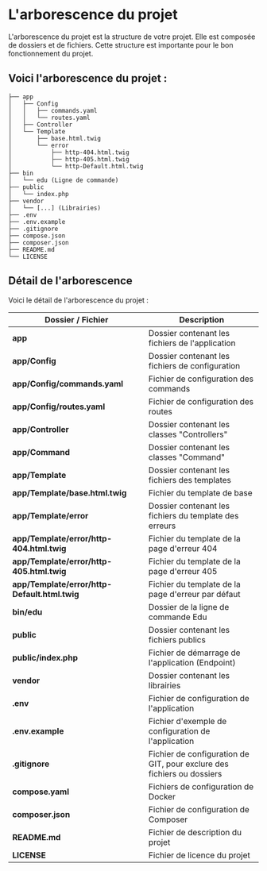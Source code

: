 # L'arborescence du projet

L'arborescence du projet est la structure de votre projet. Elle est composée de dossiers et de fichiers. Cette structure est importante pour le bon fonctionnement du projet.

## Voici l'arborescence du projet :

```
├── app
│   ├── Config
│   │   ├── commands.yaml
│   │   └── routes.yaml
│   ├── Controller
│   └── Template
│       ├── base.html.twig
│       └── error
│           ├── http-404.html.twig
│           ├── http-405.html.twig
│           └── http-Default.html.twig
├── bin
│   └── edu (Ligne de commande)
├── public
│   └── index.php
├── vendor
│   └── [...] (Librairies)
├── .env
├── .env.example
├── .gitignore
├── compose.json
├── composer.json
├── README.md
└── LICENSE
```

## Détail de l'arborescence

Voici le détail de l'arborescence du projet :

| Dossier / Fichier                             | Description                                                            |
|-----------------------------------------------|------------------------------------------------------------------------|
| **app**                                       | Dossier contenant les fichiers de l'application                        |
| **app/Config**                                | Dossier contenant les fichiers de configuration                        |
| **app/Config/commands.yaml**                  | Fichier de configuration des commands                                  |
| **app/Config/routes.yaml**                    | Fichier de configuration des routes                                    |
| **app/Controller**                            | Dossier contenant les classes "Controllers"                            | 
| **app/Command**                               | Dossier contenant les classes "Command"                                | 
| **app/Template**                              | Dossier contenant les fichiers des templates                           |
| **app/Template/base.html.twig**               | Fichier du template de base                                            | 
| **app/Template/error**                        | Dossier contenant les fichiers du template des erreurs                 |
| **app/Template/error/http-404.html.twig**     | Fichier du template de la page d'erreur 404                            |
| **app/Template/error/http-405.html.twig**     | Fichier du template de la page d'erreur 405                            |
| **app/Template/error/http-Default.html.twig** | Fichier du template de la page d'erreur par défaut                     |
| **bin/edu**                                   | Dossier de la ligne de commande Edu                                    |
| **public**                                    | Dossier contenant les fichiers publics                                 |
| **public/index.php**                          | Fichier de démarrage de l'application (Endpoint)                       |
| **vendor**                                    | Dossier contenant les librairies                                       |
| **.env**                                      | Fichier de configuration de l'application                              |
| **.env.example**                              | Fichier d'exemple de configuration de l'application                    |
| **.gitignore**                                | Fichier de configuration de GIT, pour exclure des fichiers ou dossiers |
| **compose.yaml**                              | Fichiers de configuration de Docker                                    |
| **composer.json**                             | Fichier de configuration de Composer                                   |
| **README.md**                                 | Fichier de description du projet                                       |
| **LICENSE**                                   | Fichier de licence du projet                                           |

